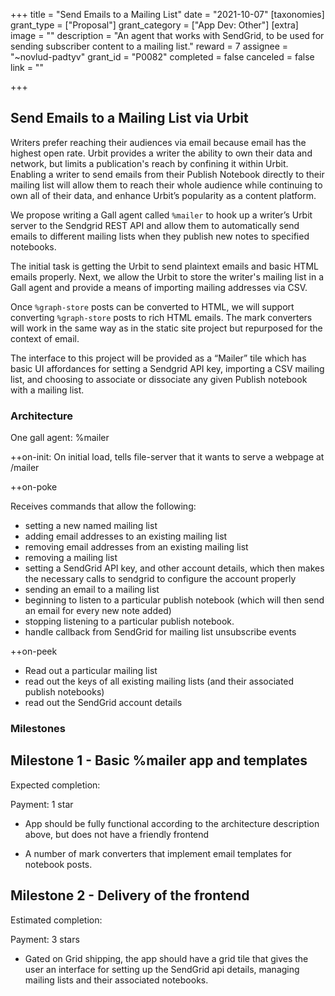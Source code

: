 +++
title = "Send Emails to a Mailing List"
date = "2021-10-07"
[taxonomies]
grant_type = ["Proposal"]
grant_category = ["App Dev: Other"]
[extra]
image = ""
description = "An agent that works with SendGrid, to be used for sending subscriber content to a mailing list."
reward = 7
assignee = "~novlud-padtyv"
grant_id = "P0082"
completed = false
canceled = false
link = ""

+++

## Send Emails to a Mailing List via Urbit

Writers prefer reaching their audiences via email because email has the highest open rate. Urbit provides a writer the ability to own their data and network, but limits a publication's reach by confining it within Urbit. Enabling a writer to send emails from their Publish Notebook directly to their mailing list will allow them to reach their whole audience while continuing to own all of their data, and enhance Urbit’s popularity as a content platform.

We propose writing a Gall agent called `%mailer` to hook up a writer’s Urbit server to the Sendgrid REST API and allow them to automatically send emails to different mailing lists when they publish new notes to specified notebooks.

The initial task is getting the Urbit to send plaintext emails and basic HTML emails properly. Next, we
allow the Urbit to store the writer's mailing list in a Gall agent and provide a means of importing mailing addresses via CSV.

Once `%graph-store` posts can be converted to HTML, we will support converting `%graph-store` posts to rich HTML emails. The mark converters will work in the same way as in the static site project but repurposed for the context of email.

The interface to this project will be provided as a “Mailer” tile which has basic UI affordances for setting a Sendgrid API key, importing a CSV mailing list, and choosing to associate or dissociate any given Publish notebook with a mailing list.

### Architecture

One gall agent: %mailer

++on-init: On initial load, tells file-server that it wants to serve a webpage at /mailer

++on-poke

Receives commands that allow the following:

- setting a new named mailing list
- adding email addresses to an existing mailing list
- removing email addresses from an existing mailing list
- removing a mailing list
- setting a SendGrid API key, and other account details, which then makes the necessary calls to sendgrid to configure the account properly
- sending an email to a mailing list
- beginning to listen to a particular publish notebook (which will then send an email for every new note added)
- stopping listening to a particular publish notebook.
- handle callback from SendGrid for mailing list unsubscribe events

++on-peek

- Read out a particular mailing list
- read out the keys of all existing mailing lists (and their associated publish notebooks)
- read out the SendGrid account details

### Milestones

## Milestone 1 - Basic %mailer app and templates

Expected completion:

Payment: 1 star

- App should be fully functional according to the architecture description above, but does not have a friendly frontend

- A number of mark converters that implement email templates for notebook posts.

## Milestone 2 - Delivery of the frontend

Estimated completion:

Payment: 3 stars

- Gated on Grid shipping, the app should have a grid tile that gives the user an interface for setting up the SendGrid api details, managing mailing lists and their associated notebooks.
